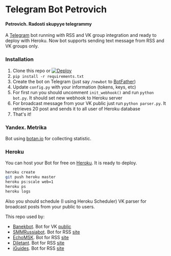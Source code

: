 # Telegram Bot Petrovich
#### Petrovich. Radosti skupyye telegrammy
A [Telegram](https://telegram.org/) bot running with RSS and VK group integration and ready to deploy with Heroku.
Now bot supports sending text message from RSS and VK groups only.

### Installation
1. Clone this repo or [![Deploy](https://www.herokucdn.com/deploy/button.svg)](https://heroku.com/deploy?template=https://github.com/vizigin/petrovich)
2. `pip install -r requirements.txt`
3. Create the bot on Telegram (just say `/newbot` to [BotFather](https://core.telegram.org/bots#botfather))
4. Update `config.py` with your information (tokens, keys, etc)
5. For first run you should uncomment `init_webhook()` and run `python bot.py`. It should set new webhook to Heroku server
6. For broadcast message from your VK public just run `python parser.py`. It retrieves 20 post and sends it to all user of Heroku database
7. That's it!

### Yandex. Metrika
Bot using [botan.io](http://botan.io) for collecting statistic.

### Heroku
You can host your Bot for free on [Heroku](http://heroku.com). It is ready to deploy.

```bash
heroku create
git push heroku master
heroku ps:scale web=1
heroku ps
heroku logs
```

Also you should schedule (I using Heroku Scheduler) VK parser for broadcast posts from your public to users.

This repo used by: 
* [Banekbot](http://telegram.me/banekbot). Bot for VK [public](https://vk.com/baneks)
* [SMMRussiabot](http://telegram.me/smmrussiabot). Bot for RSS [site](http://siliconrus.com)
* [EchoMSK](https://telegram.me/echom_bot). Bot for RSS [site](http://echo.msk.ru/)
* [Diletant](https://telegram.me/diletant_bot). Bot for RSS [site](http://diletant.media/)
* [iGuides](https://telegram.me/iGuidesBot). Bot for RSS [site](iguides.ru)
